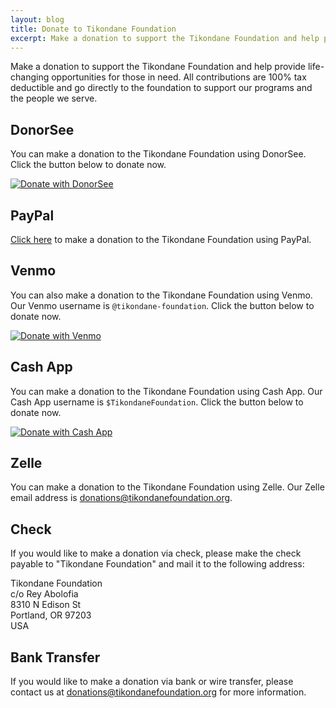 ```yaml
---
layout: blog
title: Donate to Tikondane Foundation
excerpt: Make a donation to support the Tikondane Foundation and help provide life-changing opportunities for those in need.
---
```


Make a donation to support the Tikondane Foundation and help provide
life-changing opportunities for those in need. All contributions are 100% tax
deductible and go directly to the foundation to support our programs and the
people we serve.

## DonorSee

You can make a donation to the Tikondane Foundation using DonorSee. Click the
button below to donate now.

[![Donate with DonorSee](/assets/images/donorsee-donate-button.png)](https://donorsee.com/project/XXXX)

## PayPal

[Click here](https://www.paypal.com/donate/?hosted_button_id=QLPU665AR4XKY) to make a donation to the Tikondane Foundation using PayPal.

## Venmo

You can also make a donation to the Tikondane Foundation using Venmo. Our Venmo
username is `@tikondane-foundation`. Click the button below to donate now.

[![Donate with Venmo](/assets/images/venmo-donate-button.png)](https://venmo.com/tikondane-foundation)

## Cash App

You can make a donation to the Tikondane Foundation using Cash App. Our Cash App
username is `$TikondaneFoundation`. Click the button below to donate now.

[![Donate with Cash App](/assets/images/cash-app-donate-button.png)](https://cash.app/$TikondaneFoundation)

## Zelle

You can make a donation to the Tikondane Foundation using Zelle. Our Zelle email
address is
[donations@tikondanefoundation.org](mailto:donations@tikondanefoundation.org).

## Check

If you would like to make a donation via check, please make the check payable to
"Tikondane Foundation" and mail it to the following address:

Tikondane Foundation  
c/o Rey Abolofia  
8310 N Edison St  
Portland, OR 97203  
USA

## Bank Transfer

If you would like to make a donation via bank or wire transfer, please contact
us at
[donations@tikondanefoundation.org](mailto:donations@tikondanefoundation.org)
for more information.
